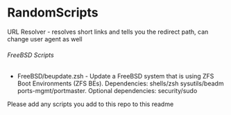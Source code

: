 RandomScripts
=============

URL Resolver - resolves short links and tells you the redirect path, can change user agent as well

###### FreeBSD Scripts ######
* FreeBSD/beupdate.zsh - Update a FreeBSD system that is using ZFS Boot Environments (ZFS BEs). Dependencies: shells/zsh sysutils/beadm ports-mgmt/portmaster. Optional dependencies: security/sudo

Please add any scripts you add to this repo to this readme
